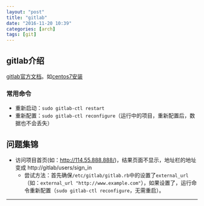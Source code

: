 ```yaml
---
layout: "post"
title: "gitlab"
date: "2016-11-20 10:39"
categories: [arch]
tags: [git]
---
```


## gitlab介绍

[gitlab官方文档](https://docs.gitlab.com/omnibus/README.html)。如[centos7安装](https://about.gitlab.com/downloads/#centos7)

### 常用命令

- 重新启动：`sudo gitlab-ctl restart`
- 重新配置：`sudo gitlab-ctl reconfigure`（运行中的项目，重新配置后，数据也不会丢失）

## 问题集锦

- 访问项目首页(如：http://114.55.888.888/)，结果页面不显示，地址栏的地址变成 http://gitlab/users/sign_in
    - 尝试方法：首先确保`/etc/gitlab/gitlab.rb`中的设置了`external_url`（如：`external_url "http://www.example.com"`），如果设置了，运行命令重新配置（`sudo gitlab-ctl reconfigure`，无需重启）。



-----------------------

